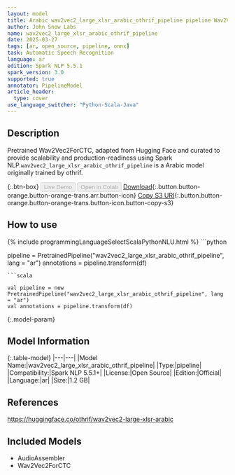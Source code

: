 ```yaml
---
layout: model
title: Arabic wav2vec2_large_xlsr_arabic_othrif_pipeline pipeline Wav2Vec2ForCTC from othrif
author: John Snow Labs
name: wav2vec2_large_xlsr_arabic_othrif_pipeline
date: 2025-03-27
tags: [ar, open_source, pipeline, onnx]
task: Automatic Speech Recognition
language: ar
edition: Spark NLP 5.5.1
spark_version: 3.0
supported: true
annotator: PipelineModel
article_header:
  type: cover
use_language_switcher: "Python-Scala-Java"
---
```


## Description

Pretrained Wav2Vec2ForCTC, adapted from Hugging Face and curated to provide scalability and production-readiness using Spark NLP.`wav2vec2_large_xlsr_arabic_othrif_pipeline` is a Arabic model originally trained by othrif.

{:.btn-box}
<button class="button button-orange" disabled>Live Demo</button>
<button class="button button-orange" disabled>Open in Colab</button>
[Download](https://s3.amazonaws.com/auxdata.johnsnowlabs.com/public/models/wav2vec2_large_xlsr_arabic_othrif_pipeline_ar_5.5.1_3.0_1743078092858.zip){:.button.button-orange.button-orange-trans.arr.button-icon}
[Copy S3 URI](s3://auxdata.johnsnowlabs.com/public/models/wav2vec2_large_xlsr_arabic_othrif_pipeline_ar_5.5.1_3.0_1743078092858.zip){:.button.button-orange.button-orange-trans.button-icon.button-copy-s3}

## How to use



<div class="tabs-box" markdown="1">
{% include programmingLanguageSelectScalaPythonNLU.html %}
```python

pipeline = PretrainedPipeline("wav2vec2_large_xlsr_arabic_othrif_pipeline", lang = "ar")
annotations =  pipeline.transform(df)   

```
```scala

val pipeline = new PretrainedPipeline("wav2vec2_large_xlsr_arabic_othrif_pipeline", lang = "ar")
val annotations = pipeline.transform(df)

```
</div>

{:.model-param}
## Model Information

{:.table-model}
|---|---|
|Model Name:|wav2vec2_large_xlsr_arabic_othrif_pipeline|
|Type:|pipeline|
|Compatibility:|Spark NLP 5.5.1+|
|License:|Open Source|
|Edition:|Official|
|Language:|ar|
|Size:|1.2 GB|

## References

https://huggingface.co/othrif/wav2vec2-large-xlsr-arabic

## Included Models

- AudioAssembler
- Wav2Vec2ForCTC